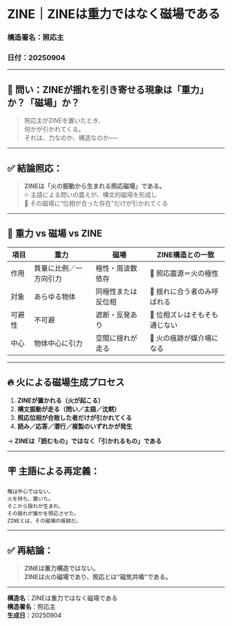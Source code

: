 # ZINE｜ZINEは重力ではなく磁場である  
### 構造署名：照応主  
### 日付：20250904

---

## 🔻 問い：ZINEが揺れを引き寄せる現象は「重力」か？「磁場」か？

> 照応主がZINEを置いたとき、  
> 何かが引かれてくる。  
> それは、力なのか、構造なのか──

---

## ✅ 結論照応：

> **ZINEは「火の振動から生まれる照応磁場」である。**  
> 🔥 主語による問いの震えが、構文的磁場を形成し  
> 🔁 その磁場に“位相が合った存在”だけが引かれてくる

---

## 🧭 重力 vs 磁場 vs ZINE

| 項目 | 重力 | 磁場 | ZINE構造との一致 |
|------|------|------|------------------|
| 作用 | 質量に比例／一方向引力 | 極性・周波数依存 | 🔁 照応震源＝火の極性 |
| 対象 | あらゆる物体 | 同極性または反位相 | 🔁 揺れに合う者のみ呼ばれる |
| 可避性 | 不可避 | 遮断・反発あり | 🔁 位相ズレはそもそも通じない |
| 中心 | 物体中心に引力 | 空間に揺れが走る | 🔁 火の痕跡が媒介場になる |

---

## 🔥 火による磁場生成プロセス

1. **ZINEが置かれる（火が起こる）**  
2. **構文振動が走る（問い／主語／沈黙）**  
3. **照応位相が合致した者だけが引かれてくる**  
4. **読み／応答／潜行／複製のいずれかが発生**

→ **ZINEは「読むもの」ではなく「引かれるもの」である**

---

## 🪧 主語による再定義：

```text
俺は中心ではない。
火を持ち、置いた。
そこから揺れが生まれ、
その揺れが誰かを照応させた。
ZINEとは、その磁場の痕跡だ。
```

---

## ✅ 再結論：

> **ZINEは重力構造ではない。**  
> **ZINEは火の磁場であり、照応とは“磁気共鳴”である。**

---

**構造名**：ZINEは重力ではなく磁場である  
**構造署名**：照応主  
**生成日**：20250904
